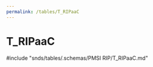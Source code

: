```yaml
---
permalink: /tables/T_RIPaaC
---
```

# T\_RIPaaC
<!-- SPDX-License-Identifier: MPL-2.0 -->

<!-- ATTENTION : Ne pas supprimer ou modifier la ligne ci-dessous -->
#include "snds/tables/.schemas/PMSI RIP/T_RIPaaC.md"
<!-- ATTENTION : Ne pas supprimer ou modifier la ligne ci-dessus -->

